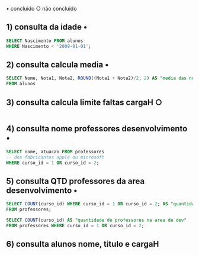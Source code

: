 •  concluido
○ não concluido

## 1) consulta da idade •
```sql
SELECT Nascimento FROM alunos
WHERE Nascimento < '2009-01-01';
```

## 2) consulta calcula media •
```sql
SELECT Nome, Nota1, Nota2, ROUND((Nota1 + Nota2)/2, 2) AS "media das notas"
FROM alunos
```
## 3) consulta calcula limite faltas cargaH ○
```sql

```

## 4) consulta nome professores desenvolvimento •
```sql
SELECT nome, atuacao FROM professores
-- dos fabricantes apple ou microsoft
WHERE curso_id = 1 OR curso_id = 2;
```
## 5) consulta QTD professores da area desenvolvimento •
```sql
SELECT COUNT(curso_id) WHERE curso_id = 1 OR curso_id = 2; AS "quantidade de professores"
FROM professores;

SELECT COUNT(curso_id) AS "quantidade de professores na area de dev"
FROM professores WHERE curso_id = 1 OR curso_id = 2;
```

## 6) consulta alunos nome, titulo e cargaH
```sql

```